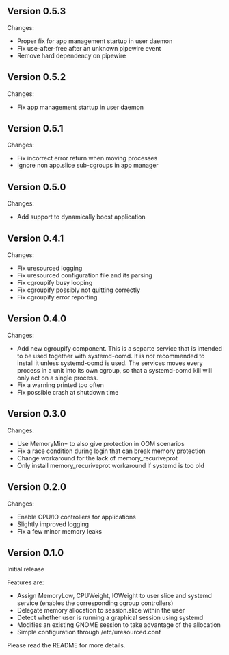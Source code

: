 Version 0.5.3
-------------

Changes:
 * Proper fix for app management startup in user daemon
 * Fix use-after-free after an unknown pipewire event
 * Remove hard dependency on pipewire

Version 0.5.2
-------------

Changes:
 * Fix app management startup in user daemon

Version 0.5.1
-------------

Changes:
 * Fix incorrect error return when moving processes
 * Ignore non app.slice sub-cgroups in app manager

Version 0.5.0
-------------

Changes:
 * Add support to dynamically boost application

Version 0.4.1
-------------

Changes:
 * Fix uresourced logging
 * Fix uresourced configuration file and its parsing
 * Fix cgroupify busy looping
 * Fix cgroupify possibly not quitting correctly
 * Fix cgroupify error reporting

Version 0.4.0
-------------

Changes:
 * Add new cgroupify component. This is a separte service that is intended
   to be used together with systemd-oomd.
   It is *not* recommended to install it unless systemd-oomd is used. The
   services moves every process in a unit into its own cgroup, so that
   a systemd-oomd kill will only act on a single process.
 * Fix a warning printed too often
 * Fix possible crash at shutdown time

Version 0.3.0
-------------

Changes:

 * Use MemoryMin= to also give protection in OOM scenarios
 * Fix a race condition during login that can break memory protection
 * Change workaround for the lack of memory_recuriveprot
 * Only install memory_recuriveprot workaround if systemd is too old

Version 0.2.0
-------------

Changes:

 * Enable CPU/IO controllers for applications
 * Slightly improved logging
 * Fix a few minor memory leaks

Version 0.1.0
-------------

Initial release

Features are:

 * Assign MemoryLow, CPUWeight, IOWeight to user slice and systemd service
   (enables the corresponding cgroup controllers)
 * Delegate memory allocation to session.slice within the user
 * Detect whether user is running a graphical session using systemd
 * Modifies an existing GNOME session to take advantage of the allocation
 * Simple configuration through /etc/uresourced.conf

Please read the README for more details.
